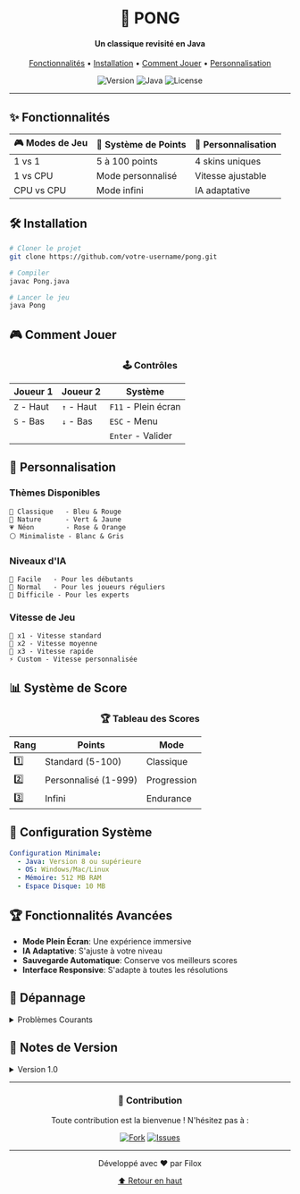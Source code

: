 <div align="center">

# 🏓 PONG
#### Un classique revisité en Java

[Fonctionnalités](#-fonctionnalités) •
[Installation](#️-installation) •
[Comment Jouer](#-comment-jouer) •
[Personnalisation](#-personnalisation)

![Version](https://img.shields.io/badge/version-1.0-blue)
![Java](https://img.shields.io/badge/Java-8%2B-orange)
![License](https://img.shields.io/badge/license-MIT-green)

</div>

---

## ✨ Fonctionnalités

<div align="center">

| 🎮 Modes de Jeu | 🎯 Système de Points | 🎨 Personnalisation |
|----------------|---------------------|-------------------|
| 1 vs 1 | 5 à 100 points | 4 skins uniques |
| 1 vs CPU | Mode personnalisé | Vitesse ajustable |
| CPU vs CPU | Mode infini | IA adaptative |

</div>

## 🛠️ Installation

```bash
# Cloner le projet
git clone https://github.com/votre-username/pong.git

# Compiler
javac Pong.java

# Lancer le jeu
java Pong
```

## 🎮 Comment Jouer

<div align="center">

### 🕹️ Contrôles

| Joueur 1 | Joueur 2 | Système |
|----------|-----------|----------|
| `Z` - Haut | `↑` - Haut | `F11` - Plein écran |
| `S` - Bas | `↓` - Bas | `ESC` - Menu |
| | | `Enter` - Valider |

</div>

## 🎨 Personnalisation

### Thèmes Disponibles
```
🔵 Classique   - Bleu & Rouge
🌿 Nature      - Vert & Jaune
💗 Néon        - Rose & Orange
⚪ Minimaliste - Blanc & Gris
```

### Niveaux d'IA
```
🤖 Facile   - Pour les débutants
🤖 Normal   - Pour les joueurs réguliers
🤖 Difficile - Pour les experts
```

### Vitesse de Jeu
```
🐌 x1 - Vitesse standard
🚶 x2 - Vitesse moyenne
🏃 x3 - Vitesse rapide
⚡ Custom - Vitesse personnalisée
```

## 📊 Système de Score

<div align="center">

### 🏆 Tableau des Scores

| Rang | Points | Mode |
|------|--------|------|
| 1️⃣ | Standard (5-100) | Classique |
| 2️⃣ | Personnalisé (1-999) | Progression |
| 3️⃣ | Infini | Endurance |

</div>

## 🔧 Configuration Système

```yaml
Configuration Minimale:
  - Java: Version 8 ou supérieure
  - OS: Windows/Mac/Linux
  - Mémoire: 512 MB RAM
  - Espace Disque: 10 MB
```

## 🏆 Fonctionnalités Avancées

- **Mode Plein Écran**: Une expérience immersive
- **IA Adaptative**: S'ajuste à votre niveau
- **Sauvegarde Automatique**: Conserve vos meilleurs scores
- **Interface Responsive**: S'adapte à toutes les résolutions

## 🐛 Dépannage

<details>
<summary>Problèmes Courants</summary>

```
✔️ Le jeu ne démarre pas
   → Vérifiez votre version Java
   → Recompilez le jeu

✔️ Problèmes d'affichage
   → Utilisez F11 pour basculer le plein écran
   → Redémarrez l'application
```
</details>

## 📝 Notes de Version

<details>
<summary>Version 1.0</summary>

```
✨ Nouveautés
  - Système de jeu complet
  - Multiples modes de jeu
  - Personnalisation avancée
  - Tableau des scores
  - IA adaptative
```
</details>

---

<div align="center">

### 🤝 Contribution

Toute contribution est la bienvenue ! N'hésitez pas à :

[![Fork](https://img.shields.io/badge/-Fork%20le%20projet-blue)](https://github.com/votre-username/pong/fork)
[![Issues](https://img.shields.io/badge/-Créer%20une%20Issue-green)](https://github.com/votre-username/pong/issues)

</div>

---

<div align="center">
Développé avec ❤️ par Filox

[⬆ Retour en haut](#-pong)
</div>

